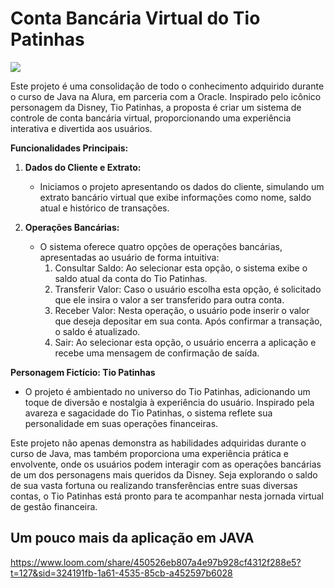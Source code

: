 # Conta Bancária Virtual do Tio Patinhas

<img src= https://c.tenor.com/RcG7a4uK178AAAAC/tenor.gif >

Este projeto é uma consolidação de todo o conhecimento adquirido durante o curso de Java na Alura, em parceria com a Oracle. Inspirado pelo icônico personagem da Disney, Tio Patinhas, a proposta é criar um sistema de controle de conta bancária virtual, proporcionando uma experiência interativa e divertida aos usuários.

**Funcionalidades Principais:**

1. **Dados do Cliente e Extrato:**
   - Iniciamos o projeto apresentando os dados do cliente, simulando um extrato bancário virtual que exibe informações como nome, saldo atual e histórico de transações.

2. **Operações Bancárias:**
   - O sistema oferece quatro opções de operações bancárias, apresentadas ao usuário de forma intuitiva:
     1. Consultar Saldo: Ao selecionar esta opção, o sistema exibe o saldo atual da conta do Tio Patinhas.
     2. Transferir Valor: Caso o usuário escolha esta opção, é solicitado que ele insira o valor a ser transferido para outra conta.
     3. Receber Valor: Nesta operação, o usuário pode inserir o valor que deseja depositar em sua conta. Após confirmar a transação, o saldo é atualizado.
     4. Sair: Ao selecionar esta opção, o usuário encerra a aplicação e recebe uma mensagem de confirmação de saída.

**Personagem Fictício: Tio Patinhas**
   - O projeto é ambientado no universo do Tio Patinhas, adicionando um toque de diversão e nostalgia à experiência do usuário. Inspirado pela avareza e sagacidade do Tio Patinhas, o sistema reflete sua personalidade em suas operações financeiras.

Este projeto não apenas demonstra as habilidades adquiridas durante o curso de Java, mas também proporciona uma experiência prática e envolvente, onde os usuários podem interagir com as operações bancárias de um dos personagens mais queridos da Disney. Seja explorando o saldo de sua vasta fortuna ou realizando transferências entre suas diversas contas, o Tio Patinhas está pronto para te acompanhar nesta jornada virtual de gestão financeira.

## Um pouco mais da aplicação em JAVA

https://www.loom.com/share/450526eb807a4e97b928cf4312f288e5?t=127&sid=324191fb-1a61-4535-85cb-a452597b6028
